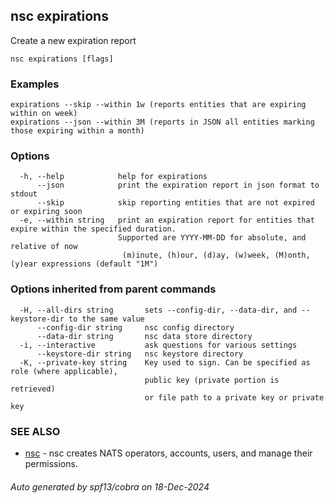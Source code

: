 ## nsc expirations

Create a new expiration report

```
nsc expirations [flags]
```

### Examples

```
expirations --skip --within 1w (reports entities that are expiring within on week)
expirations --json --within 3M (reports in JSON all entities marking those expiring within a month)

```

### Options

```
  -h, --help            help for expirations
      --json            print the expiration report in json format to stdout
      --skip            skip reporting entities that are not expired or expiring soon
  -e, --within string   print an expiration report for entities that expire within the specified duration.
                        Supported are YYYY-MM-DD for absolute, and relative of now
                         (m)inute, (h)our, (d)ay, (w)week, (M)onth, (y)ear expressions (default "1M")
```

### Options inherited from parent commands

```
  -H, --all-dirs string       sets --config-dir, --data-dir, and --keystore-dir to the same value
      --config-dir string     nsc config directory
      --data-dir string       nsc data store directory
  -i, --interactive           ask questions for various settings
      --keystore-dir string   nsc keystore directory
  -K, --private-key string    Key used to sign. Can be specified as role (where applicable),
                              public key (private portion is retrieved)
                              or file path to a private key or private key 
```

### SEE ALSO

* [nsc](nsc.md)	 - nsc creates NATS operators, accounts, users, and manage their permissions.

###### Auto generated by spf13/cobra on 18-Dec-2024
